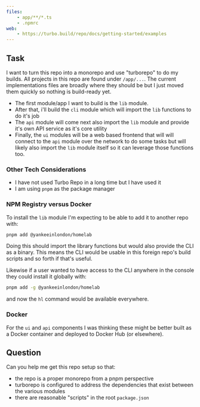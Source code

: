 ```yaml
---
files: 
    - app/**/*.ts
    - .npmrc
web:
    - https://turbo.build/repo/docs/getting-started/examples
---
```

## Task

I want to turn this repo into a monorepo and use "turborepo" to do my builds. All projects in this repo are found under `/app/...`. The current implementations files are broadly where they should be but I just moved them quickly so nothing is build-ready yet.

- The first module/app I want to build is the `lib` module.
- After that, i'll build the `cli` module which will import the `lib` functions to do it's job
- The `api` module will come next also import the `lib` module and provide it's own API service as it's core utility
- Finally, the `ui` modules will be a web based frontend that will will connect to the `api` module over the network to do some tasks but will likely also import the `lib` module itself so it can leverage those functions too.

### Other Tech Considerations

- I have not used Turbo Repo in a long time but I have used it
- I am using `pnpm` as the package manager

### NPM Registry versus Docker

To install the `lib` module I'm expecting to be able to add it to another repo with:

```sh
pnpm add @yankeeinlondon/homelab
```

Doing this should import the library functions but would also provide the CLI as a binary. This means the CLI would be usable in this foreign repo's build scripts and so forth if that's useful. 

Likewise if a user wanted to have access to the CLI anywhere in the console they could install it globally with:

```sh
pnpm add -g @yankeeinlondon/homelab
```

and now the `hl` command would be available everywhere.

### Docker

For the `ui` and `api` components I was thinking these might be better built as a Docker container and deployed to Docker Hub (or elsewhere).


## Question

Can you help me get this repo setup so that:

- the repo is a proper monorepo from a pnpm perspective
- turborepo is configured to address the dependencies that exist between the various modules
- there are reasonable "scripts" in the root `package.json`



